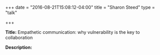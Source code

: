+++
date = "2016-08-21T15:08:12-04:00"
title = "Sharon Steed"
type = "talk"

+++

<div class="span-15  ">
  <div class="span-15  last ">
  <p><strong>Title:</strong>
Empathetic communication: why vulnerability is the key to collaboration
</p>

<p><strong>Description:</strong></p>

<p>

</p>
<p>

  </div>
</div>

